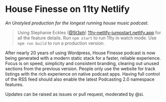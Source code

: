 # House Finesse on 11ty Netlify

*An Unstyled production for the longest running house music podcast.*

> Using Stephanie Eckles ([@5t3ph](https://twitter.com/5t3ph)) [11ty-netlify-jumpstart.netlify.app](https://11ty-netlify-jumpstart.netlify.app/) for all the feature details. Run `npm start` to run 11ty in watch mode. Use `npm run build` to run a production version.

After nearly 20 years of using Wordpress, House Finesse podcast is now being generated with a modern static stack for a faster, reliable experience. 
Focus is on speed, simplicity and consistent branding, clearing out unused sections from the previous version. 
People only use the website for track listings with the rich experience on native podcast apps.
Having full control of the RSS feed should also enable the latest Podcasting 2.0 namespace features. 

Updates can be raised as issues or pull request, moderated by @si. 
